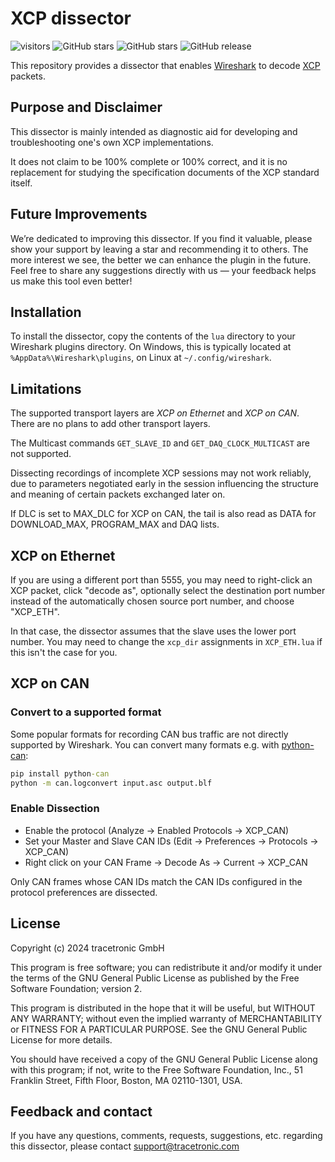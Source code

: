 # XCP dissector

![visitors](https://visitor-badge.laobi.icu/badge?page_id=835257451) ![GitHub stars](https://img.shields.io/github/stars/tracetronic/wireshark-xcp-dissector?style=flat) ![GitHub stars](https://img.shields.io/github/watchers/tracetronic/wireshark-xcp-dissector?style=flat) ![GitHub release](https://img.shields.io/github/v/release/tracetronic/wireshark-xcp-dissector)

This repository provides a dissector that enables [Wireshark](https://www.wireshark.org/) to decode [XCP](https://www.asam.net/standards/detail/mcd-1-xcp/) packets.

## Purpose and Disclaimer

This dissector is mainly intended as diagnostic aid for developing and troubleshooting one's own XCP implementations.

It does not claim to be 100% complete or 100% correct, and it is no replacement for studying the specification documents of the XCP standard itself.

## Future Improvements

We’re dedicated to improving this dissector. If you find it valuable, please show your support by leaving a star and recommending it to others. The more interest we see, the better we can enhance the plugin in the future. Feel free to share any suggestions directly with us — your feedback helps us make this tool even better!

## Installation

To install the dissector, copy the contents of the `lua` directory to your Wireshark plugins directory.
On Windows, this is typically located at `%AppData%\Wireshark\plugins`, on Linux at `~/.config/wireshark`.

## Limitations

The supported transport layers are *XCP on Ethernet* and *XCP on CAN*.
There are no plans to add other transport layers.

The Multicast commands `GET_SLAVE_ID` and `GET_DAQ_CLOCK_MULTICAST` are not supported.

Dissecting recordings of incomplete XCP sessions may not work reliably, due to parameters negotiated early in the session influencing the structure and meaning of certain packets exchanged later on.

If DLC is set to MAX_DLC for XCP on CAN, the tail is also read as DATA for DOWNLOAD_MAX, PROGRAM_MAX and DAQ lists.

## XCP on Ethernet

If you are using a different port than 5555, you may need to right-click an XCP packet, click "decode as", optionally select the destination port number instead of the automatically chosen source port number, and choose "XCP_ETH".

In that case, the dissector assumes that the slave uses the lower port number. You may need to change the `xcp_dir` assignments in `XCP_ETH.lua` if this isn't the case for you.

## XCP on CAN
### Convert to a supported format
Some popular formats for recording CAN bus traffic are not directly supported by Wireshark. You can convert many formats e.g. with [python-can](https://github.com/hardbyte/python-can):

```cmd
pip install python-can
python -m can.logconvert input.asc output.blf
```

### Enable Dissection
* Enable the protocol (Analyze -> Enabled Protocols -> XCP_CAN)
* Set your Master and Slave CAN IDs (Edit -> Preferences -> Protocols -> XCP_CAN)
* Right click on your CAN Frame -> Decode As -> Current -> XCP_CAN

Only CAN frames whose CAN IDs match the CAN IDs configured in the protocol preferences are dissected.

## License

Copyright (c) 2024 tracetronic GmbH

This program is free software; you can redistribute it and/or modify it under the terms of the GNU General Public License as published by the Free Software Foundation; version 2.

This program is distributed in the hope that it will be useful, but WITHOUT ANY WARRANTY; without even the implied warranty of MERCHANTABILITY or FITNESS FOR A PARTICULAR PURPOSE. See the GNU General Public License for more details.

You should have received a copy of the GNU General Public License along with this program; if not, write to the Free Software Foundation, Inc., 51 Franklin Street, Fifth Floor, Boston, MA 02110-1301, USA.

## Feedback and contact

If you have any questions, comments, requests, suggestions, etc. regarding this dissector, please contact support@tracetronic.com
